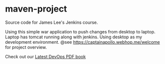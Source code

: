# maven-project

Source code for James Lee's Jenkins course.

Using this simple war application to push changes from desktop to laptop.
Laptop has tomcat running along with jenkins. Using desktop as my development
environment. @see https://captainapollo.webhop.me/welcome for project overview.

Check out our [Latest DevOps PDF book](https://www.level-up.one/devops-pdf-book)
